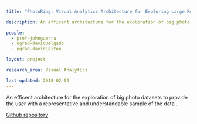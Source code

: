```yaml
---
title: "PhotoRing: Visual Analytics Architecture for Exploring Large Repositories of Photos"

description: An efficent architecture for the exploration of big photo datasets to provide the user with a representative and understandable sample of the data .

people:
  - prof-johnguerra
  - ugrad-davidDelgado
  - ugrad-davidLaiton

layout: project  

research_area: Visual Analytics

last-updated: 2018-02-09
---
```

An efficent architecture for the exploration of big photo datasets to provide the user with a representative and understandable sample of the data .

[Github repository](https://github.com/nonameable/thesis)

